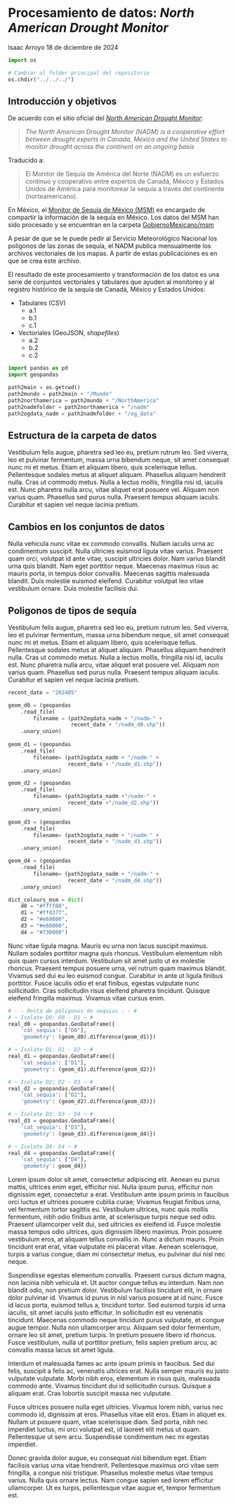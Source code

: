 # Procesamiento de datos: *North American Drought Monitor*
Isaac Arroyo
18 de diciembre de 2024

``` python
import os

# Cambiar al folder principal del repositorio
os.chdir("../../../")
```

## Introducción y objetivos

De acuerdo con el sitio oficial del [*North American Drought Monitor*](https://nadm-noaa.hub.arcgis.com/):

> *The North American Drought Monitor (NADM) is a cooperative effort between drought experts in Canada, Mexico and the United States to monitor drought across the continent on an ongoing basis*

Traducido a:

> El Monitor de Sequía de América del Norte (NADM) es un esfuerzo continuo y cooperativo entre expertos de Canadá, México y Estados Unidos de América para monitorear la sequía a través del continente (norteamericano).

En México, el [Monitor de Sequía de México (MSM)](https://smn.conagua.gob.mx/es/climatologia/monitor-de-sequia/monitor-de-sequia-en-mexico) es encargado de compartir la información de la sequía en México. Los datos del MSM han sido procesado y se encuentran en la carpeta [GobiernoMexicano/msm](https://github.com/isaacarroyov/datos_facil_acceso/tree/main/GobiernoMexicano/msm)

A pesar de que se le puede pedir al Servicio Meteorológico Nacional los polígonos de las zonas de sequía, el NADM publica mensualmente los archivos vectoriales de los mapas. A partir de estas publicaciones es en que se crea este archivo.

El resultado de este procesamiento y transformación de los datos es una serie de conjuntos vectoriales y tabulares que ayuden al monitoreo y al registro histórico de la sequía de Canadá, México y Estados Unidos:

- Tabulares (CSV)
  - a.1
  - b.1
  - c.1
- Vectoriales (GeoJSON, *shapefiles*)
  - a.2
  - b.2
  - c.2

``` python
import pandas as pd
import geopandas

path2main = os.getcwd()
path2mundo = path2main + "/Mundo"
path2northamerica = path2mundo + "/NorthAmerica"
path2nadmfolder = path2northamerica + "/nadm"
path2ogdata_nadm = path2nadmfolder + "/og_data"
```

## Estructura de la carpeta de datos

Vestibulum felis augue, pharetra sed leo eu, pretium rutrum leo. Sed viverra, leo et pulvinar fermentum, massa urna bibendum neque, sit amet consequat nunc mi et metus. Etiam et aliquam libero, quis scelerisque tellus. Pellentesque sodales metus at aliquet aliquam. Phasellus aliquam hendrerit nulla. Cras ut commodo metus. Nulla a lectus mollis, fringilla nisi id, iaculis est. Nunc pharetra nulla arcu, vitae aliquet erat posuere vel. Aliquam non varius quam. Phasellus sed purus nulla. Praesent tempus aliquam iaculis. Curabitur et sapien vel neque lacinia pretium.

## Cambios en los conjuntos de datos

Nulla vehicula nunc vitae ex commodo convallis. Nullam iaculis urna ac condimentum suscipit. Nulla ultricies euismod ligula vitae varius. Praesent quam orci, volutpat id ante vitae, suscipit ultricies dolor. Nam varius blandit urna quis blandit. Nam eget porttitor neque. Maecenas maximus risus ac mauris porta, in tempus dolor convallis. Maecenas sagittis malesuada blandit. Duis molestie euismod eleifend. Curabitur volutpat leo vitae vestibulum ornare. Duis molestie facilisis dui.

## Poligonos de tipos de sequía

Vestibulum felis augue, pharetra sed leo eu, pretium rutrum leo. Sed viverra, leo et pulvinar fermentum, massa urna bibendum neque, sit amet consequat nunc mi et metus. Etiam et aliquam libero, quis scelerisque tellus. Pellentesque sodales metus at aliquet aliquam. Phasellus aliquam hendrerit nulla. Cras ut commodo metus. Nulla a lectus mollis, fringilla nisi id, iaculis est. Nunc pharetra nulla arcu, vitae aliquet erat posuere vel. Aliquam non varius quam. Phasellus sed purus nulla. Praesent tempus aliquam iaculis. Curabitur et sapien vel neque lacinia pretium.

``` python
recent_date = "202405"

geom_d0 = (geopandas
    .read_file(
        filename = (path2ogdata_nadm + "/nadm-" + 
                    recent_date + "/nadm_d0.shp"))
    .unary_union)
  
geom_d1 = (geopandas
    .read_file(
        filename= (path2ogdata_nadm + "/nadm-" + 
                   recent_date + "/nadm_d1.shp"))
    .unary_union)

geom_d2 = (geopandas
    .read_file(
        filename= (path2ogdata_nadm +"/nadm-" + 
                   recent_date +"/nadm_d2.shp"))
    .unary_union)

geom_d3 = (geopandas
    .read_file(
        filename= (path2ogdata_nadm + "/nadm-" + 
                   recent_date + "/nadm_d3.shp"))
    .unary_union)

geom_d4 = (geopandas
    .read_file(
        filename= (path2ogdata_nadm + "/nadm-" + 
                   recent_date + "/nadm_d4.shp"))
    .unary_union)

dict_colours_msm = dict(
    d0 = "#ffff00",
    d1 = "#ffd37f",
    d2 = "#e69800", 
    d3 = "#e60000", 
    d4 = "#730000")
```

Nunc vitae ligula magna. Mauris eu urna non lacus suscipit maximus. Nullam sodales porttitor magna quis rhoncus. Vestibulum elementum nibh quis quam cursus interdum. Vestibulum sit amet justo ut ex molestie rhoncus. Praesent tempus posuere urna, vel rutrum quam maximus blandit. Vivamus sed dui eu leo euismod congue. Curabitur in ante ut ligula finibus porttitor. Fusce iaculis odio et erat finibus, egestas vulputate nunc sollicitudin. Cras sollicitudin risus eleifend pharetra tincidunt. Quisque eleifend fringilla maximus. Vivamus vitae cursus enim.

``` python
# - - Resta de poligonos de sequias - - #
# ~ Isolate D0: D0 - D1 ~ #
real_d0 = geopandas.GeoDataFrame({
    'cat_sequia': ["D0"],
    'geometry': (geom_d0).difference(geom_d1)})

# ~ Isolate D1: D1 - D2 ~ #
real_d1 = geopandas.GeoDataFrame({
    'cat_sequia': ["D1"],
    'geometry': (geom_d1).difference(geom_d2)})

# ~ Isolate D2: D2 - D3 ~ #
real_d2 = geopandas.GeoDataFrame({
    'cat_sequia': ["D2"],
    'geometry': (geom_d2).difference(geom_d3)})

# ~ Isolate D3: D3 - D4 ~ #
real_d3 = geopandas.GeoDataFrame({
    'cat_sequia': ["D3"],
    'geometry': (geom_d3).difference(geom_d4)})

# ~ Isolate D4: D4 ~ #
real_d4 = geopandas.GeoDataFrame({
    'cat_sequia': ["D4"],
    'geometry': geom_d4})
```

Lorem ipsum dolor sit amet, consectetur adipiscing elit. Aenean eu purus mattis, ultrices enim eget, efficitur nisl. Nulla ipsum purus, efficitur non dignissim eget, consectetur a erat. Vestibulum ante ipsum primis in faucibus orci luctus et ultrices posuere cubilia curae; Vivamus feugiat finibus urna, vel fermentum tortor sagittis eu. Vestibulum ultrices, nunc quis mollis fermentum, nibh odio finibus ante, at scelerisque turpis neque sed odio. Praesent ullamcorper velit dui, sed ultricies ex eleifend id. Fusce molestie massa tempus odio ultrices, quis dignissim libero maximus. Proin posuere vestibulum eros, at aliquam tellus convallis in. Nunc a dictum mauris. Proin tincidunt erat erat, vitae vulputate mi placerat vitae. Aenean scelerisque, turpis a varius congue, diam mi consectetur metus, eu pulvinar dui nisl nec neque.

Suspendisse egestas elementum convallis. Praesent cursus dictum magna, non lacinia nibh vehicula et. Ut auctor congue tellus eu interdum. Nam non blandit odio, non pretium dolor. Vestibulum facilisis tincidunt elit, in ornare dolor pulvinar id. Vivamus id purus in nisl varius posuere at id nunc. Fusce id lacus porta, euismod tellus a, tincidunt tortor. Sed euismod turpis id urna iaculis, sit amet iaculis justo efficitur. In sollicitudin est eu venenatis tincidunt. Maecenas commodo neque tincidunt purus vulputate, et congue augue tempor. Nulla non ullamcorper arcu. Aliquam sed dolor fermentum, ornare leo sit amet, pretium turpis. In pretium posuere libero id rhoncus. Fusce vestibulum, nulla ut porttitor pretium, felis sapien pretium arcu, ac convallis massa lacus sit amet ligula.

Interdum et malesuada fames ac ante ipsum primis in faucibus. Sed dui felis, suscipit a felis ac, venenatis ultrices erat. Nulla semper mauris eu justo vulputate vulputate. Morbi nibh eros, elementum in risus quis, malesuada commodo ante. Vivamus tincidunt dui id sollicitudin cursus. Quisque a aliquam erat. Cras lobortis suscipit massa nec vulputate.

Fusce ultrices posuere nulla eget ultricies. Vivamus lorem nibh, varius nec commodo id, dignissim at eros. Phasellus vitae elit eros. Etiam in aliquet ex. Nullam ut posuere quam, vitae scelerisque diam. Sed porta, nibh nec imperdiet luctus, mi orci volutpat est, id laoreet elit metus ut quam. Pellentesque ut sem arcu. Suspendisse condimentum nec mi egestas imperdiet.

Donec gravida dolor augue, eu consequat nisi bibendum eget. Etiam facilisis varius urna vitae hendrerit. Pellentesque maximus orci vitae sem fringilla, a congue nisi tristique. Phasellus molestie metus vitae tempus varius. Nulla quis ornare lectus. Nam congue sapien sed lorem efficitur ullamcorper. Ut ex turpis, pellentesque vitae augue et, tempor fermentum est.
